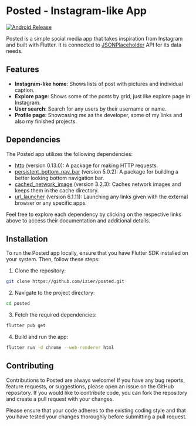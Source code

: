 # Posted - Instagram-like App

[![Android Release](https://github.com/izier/posted/actions/workflows/dart.yml/badge.svg)](https://github.com/izier/posted/actions/workflows/dart.yml)

Posted is a simple social media app that takes inspiration from Instagram and built with Flutter. It is connected to [JSONPlaceholder](https://jsonplaceholder.typicode.com/) API for its data needs.

## Features

- **Instagram-like home**: Shows lists of post with pictures and individual caption.
- **Explore page**: Shows some of the posts by grid, just like explore page in Instagram.
- **User search**: Search for any users by their username or name.
- **Profile page**: Showcasing me as the developer, some of my links and also my finished projects.

## Dependencies

The Posted app utilizes the following dependencies:
- [http](https://pub.dev/packages/http) (version 0.13.0): A package for making HTTP requests.
- [persistent_bottom_nav_bar](https://pub.dev/packages/persistent_buttom_nav_bar) (version 5.0.2): A package for building a better looking bottom navigation bar.
- [cached_network_image](https://pub.dev/packages/cached_network_image) (version 3.2.3): Caches network images and keeps them in the cache directory.
- [url_launcher](https://pub.dev/packages/url_launcher) (version 6.1.11): Launching any links given with the external browser or any specific apps.

Feel free to explore each dependency by clicking on the respective links above to access their documentation and additional details.

## Installation

To run the Posted app locally, ensure that you have Flutter SDK installed on your system. Then, follow these steps:

1. Clone the repository:

```bash
git clone https://github.com/izier/posted.git
```
2. Navigate to the project directory:

```bash
cd posted
```
3. Fetch the required dependencies:

```bash
flutter pub get
```
4. Build and run the app:

```bash
flutter run -d chrome --web-renderer html
```

## Contributing

Contributions to Posted are always welcome! If you have any bug reports, feature requests, or suggestions, please open an issue on the GitHub repository. If you would like to contribute code, you can fork the repository and create a pull request with your changes.

Please ensure that your code adheres to the existing coding style and that you have tested your changes thoroughly before submitting a pull request.
